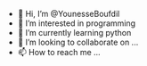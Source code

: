 - 👋 Hi, I’m @YounesseBoufdil
- 👀 I’m interested in programming
- 🌱 I’m currently learning python
- 💞️ I’m looking to collaborate on ...
- 📫 How to reach me ...

<!---
YounesseBoufdil/YounesseBoufdil is a ✨ special ✨ repository because its `README.md` (this file) appears on your GitHub profile.
You can click the Preview link to take a look at your changes.
--->
